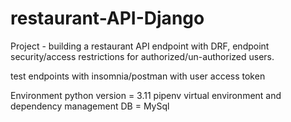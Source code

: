 # restaurant-API-Django
Project - building a restaurant API endpoint with DRF,
endpoint security/access restrictions for authorized/un-authorized users.

test endpoints with insomnia/postman with user access token

Environment
python version = 3.11
pipenv virtual environment and dependency management 
DB = MySql
